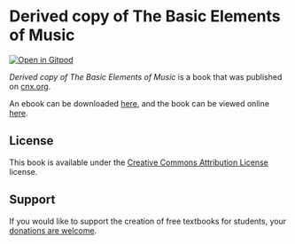 # Derived copy of The Basic Elements of Music

[![Open in Gitpod](https://gitpod.io/button/open-in-gitpod.svg)](https://gitpod.io/from-referrer/)

_Derived copy of The Basic Elements of Music_ is a book that was published on [cnx.org](https://cnx.org/).

An ebook can be downloaded [here](https://github.com/cnx-user-books/cnxbook-derived-copy-of-the-basic-elements-of-music/releases/latest), and the book can be viewed online [here](https://github.com/cnx-user-books/cnxbook-derived-copy-of-the-basic-elements-of-music/releases/latest).

## License
This book is available under the [Creative Commons Attribution License](./LICENSE) license.

## Support
If you would like to support the creation of free textbooks for students, your [donations are welcome](https://riceconnect.rice.edu/donation/support-openstax-banner).
